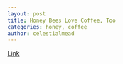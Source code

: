 ```yaml
---
layout: post
title: Honey Bees Love Coffee, Too
categories: honey, coffee
author: celestialmead
---
```

<p><a href="http://en.ilovecoffee.jp/posts/view/132" target="_blank">Link</a></p>
